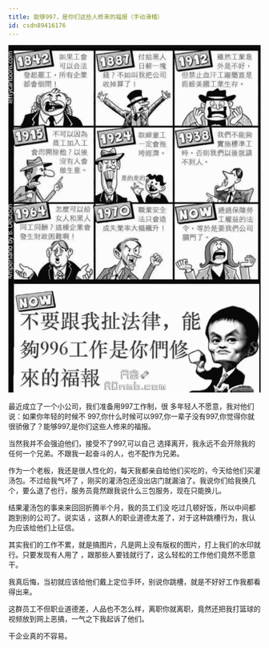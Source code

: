 ```yaml
---
title: 能够997，是你们这些人修来的福报（手动滑稽）
id: csdn89416176
---
```


![](../img/ffab1e97499ad3c1d8754df2244dab86.png)

最近成立了一个小公司，我们准备用997工作制，很 多年轻人不愿意，我对他们说：如果你年轻的时候不 997,你什么时候可以997,你一辈子没有997,你觉得你就很骄傲了？能够997,是你们这些人修来的福报。

当然我并不会强迫他们，接受不了997,可以自己 选择离开，我永远不会开除我的任何一个兄弟。不跟我一起奋斗的人，也不配作为兄弟。

作为一个老板，我还是很人性化的，每天我都亲自给他们买吃的，今天给他们买灌汤包。不过给我气坏了 ，刚买的灌汤包还没出店门就漏油了。我说你们给我换几个，要么退了也行，服务员竟然跟我说什么三包服务，现在只能换儿。

结果灌汤包的事来来回回折腾半个月，我的员工们没 吃过几顿好饭，所以中间都跑到别的公司了。说实话 ，这群人的职业道德太差了，对于这种跳槽行为，我认为应该给他们上征信。

其实我们的工作不累，就是搞图片，凡是网上没有版权的图片，打上我们的水印就行。只要发现有人用了 ，跟那些人要钱就行了，这么轻松的工作他们竟然不愿意干。

我真后悔，当初就应该给他们戴上定位手环，别说你跳槽，就是不好好工作我都看得出来。

这群员工不但职业道德差，人品也不怎么样，离职你就离职，竟然还把我打篮球的视频放到网上恶搞，一气之下我起诉了他们。

干企业真的不容易。